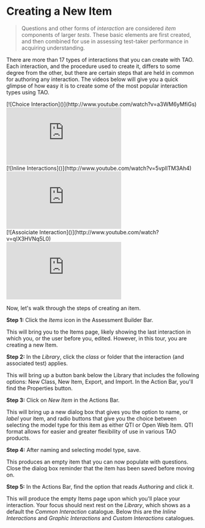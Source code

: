 # Creating a New Item

>Questions and other forms of *interaction* are considered *item* components of larger *tests*. These basic elements are first created, and then combined for use in assessing test-taker performance in acquiring understanding.

There are more than 17 types of interactions that you can create with TAO. Each interaction, and the procedure used to create it, differs to some degree from the other, but there are certain steps that are held in common for authoring any interaction.  The videos below will give you a quick glimpse of how easy it is to create some of the most popular interaction types using TAO.

<div class="hidden-video">
[![Choice Interaction]()](http://www.youtube.com/watch?v=a3WM6yMfiGs)
</div>
<div class='embed-container'>
<iframe src="https://www.youtube.com/embed/a3WM6yMfiGs?rel=0" frameborder="0" allowfullscreen="true"></iframe>
</div>


<div class="hidden-video">
[![Inline Interactions]()](http://www.youtube.com/watch?v=5vplITM3Ah4)
</div>
<div class='embed-container'>
<iframe src="https://www.youtube.com/embed/5vplITM3Ah4?rel=0" frameborder="0" allowfullscreen="true"></iframe>
</div>


<div class="hidden-video">
[![Assoiciate Interaction]()](http://www.youtube.com/watch?v=qIX3HVNq5L0)
</div>
<div class='embed-container'>
<iframe src="https://www.youtube.com/embed/qIX3HVNq5L0?rel=0" frameborder="0" allowfullscreen="true"></iframe>
</div>



Now, let's walk through the steps of creating an item.

**Step 1:** Click the *Items* icon in the Assessment Builder Bar.

This will bring you to the Items page, likely showing the last interaction in which you, or the user before you, edited. However, in this tour, you are creating a new Item.

**Step 2:** In the *Library*, click the *class* or folder that the interaction (and associated test) applies. 

This will bring up a button bank below the Library that includes the following options: New Class, New Item, Export, and Import. In the Action Bar, you'll find the Properties button.

**Step 3:** Click on *New Item* in the Actions Bar.

This will bring up a new dialog box that gives you the option to name, or *label* your item, and radio buttons that give you the choice between selecting the model type for this item as either QTI or Open Web Item. QTI format allows for easier and greater flexibility of use in various TAO products.

**Step 4:** After naming and selecting model type, save.

This produces an empty item that you can now populate with questions. Close the dialog box reminder that the item has been saved before moving on.

**Step 5:** In the Actions Bar, find the option that reads *Authoring* and click it.

This will produce the empty Items page upon which you'll place your interaction. Your focus should next rest on the *Library*, which shows as a default the *Common Interaction* catalogue. Below this are the *Inline Interactions* and *Graphic Interactions* and *Custom Interactions* catalogues. 

